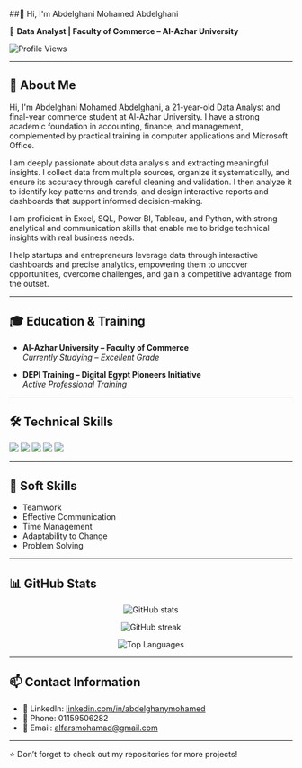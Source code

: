  ##👋 Hi, I'm Abdelghani Mohamed Abdelghani  

🎯 **Data Analyst | Faculty of Commerce – Al-Azhar University**  

![Profile Views](https://komarev.com/ghpvc/?username=abdelghanymohamed&label=Profile%20Views&color=0e75b6&style=flat)  

---

## 📌 About Me  
Hi, I'm Abdelghani Mohamed Abdelghani, a 21-year-old Data Analyst and final-year commerce student at Al-Azhar University. I have a strong academic foundation in accounting, finance, and management, complemented by practical training in computer applications and Microsoft Office.  

I am deeply passionate about data analysis and extracting meaningful insights. I collect data from multiple sources, organize it systematically, and ensure its accuracy through careful cleaning and validation. I then analyze it to identify key patterns and trends, and design interactive reports and dashboards that support informed decision-making.  

I am proficient in Excel, SQL, Power BI, Tableau, and Python, with strong analytical and communication skills that enable me to bridge technical insights with real business needs.  

I help startups and entrepreneurs leverage data through interactive dashboards and precise analytics, empowering them to uncover opportunities, overcome challenges, and gain a competitive advantage from the outset.  

---

## 🎓 Education & Training  

- **Al-Azhar University – Faculty of Commerce**  
  *Currently Studying – Excellent Grade*  

- **DEPI Training – Digital Egypt Pioneers Initiative**  
  *Active Professional Training*  

---

## 🛠️ Technical Skills  

<p align="left">  
  <img src="https://img.shields.io/badge/Excel-217346?style=for-the-badge&logo=microsoft-excel&logoColor=white"/>  
  <img src="https://img.shields.io/badge/Power%20BI-F2C811?style=for-the-badge&logo=powerbi&logoColor=black"/>  
  <img src="https://img.shields.io/badge/SQL-4479A1?style=for-the-badge&logo=postgresql&logoColor=white"/>  
  <img src="https://img.shields.io/badge/Python-3776AB?style=for-the-badge&logo=python&logoColor=white"/>  
  <img src="https://img.shields.io/badge/Tableau-E97627?style=for-the-badge&logo=tableau&logoColor=white"/>  
</p>  

---

## 🤝 Soft Skills  
- Teamwork  
- Effective Communication  
- Time Management  
- Adaptability to Change  
- Problem Solving  

---

## 📊 GitHub Stats  
<p align="center">  
  <img src="https://github-readme-stats.vercel.app/api?username=abdelghanymohamed&show_icons=true&theme=tokyonight" alt="GitHub stats"/>  
</p>  

<p align="center">  
  <img src="https://github-readme-streak-stats.herokuapp.com/?user=abdelghanymohamed&theme=tokyonight" alt="GitHub streak"/>  
</p>  

<p align="center">  
  <img src="https://github-readme-stats.vercel.app/api/top-langs/?username=abdelghanymohamed&layout=compact&theme=tokyonight" alt="Top Languages"/>  
</p>  

---

## 📫 Contact Information  
- 💼 LinkedIn: [linkedin.com/in/abdelghanymohamed](https://www.linkedin.com/in/abdelghanymohamed)  
- 📱 Phone: 01159506282  
- 📧 Email: alfarsmohamad@gmail.com  

---

⭐️ Don’t forget to check out my repositories for more projects!


<!--
**alfarsmohhamad-lang/alfarsmohhamad-lang** is a ✨ _special_ ✨ repository because its `README.md` (this file) appears on your GitHub profile.

Here are some ideas to get you started:

- 🔭 I’m currently working on ...
- 🌱 I’m currently learning ...
- 👯 I’m looking to collaborate on ...
- 🤔 I’m looking for help with ...
- 💬 Ask me about ...
- 📫 How to reach me: ...
- 😄 Pronouns: ...
- ⚡ Fun fact: ...
-->
